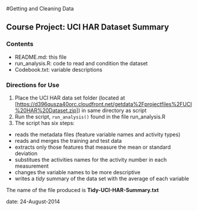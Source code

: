 #Getting and Cleaning Data
## Course Project: UCI HAR Dataset Summary

### Contents
- README.md: this file
- run_analysis.R: code to read and condition the dataset
- Codebook.txt: variable descriptions

### Directions for Use
1. Place the UCI HAR data set folder (located at [https://d396qusza40orc.cloudfront.net/getdata%2Fprojectfiles%2FUCI%20HAR%20Dataset.zip]) in same directory as script
2. Run the script, `run_analysis()` found in the file run_analysis.R
3. The script has six steps:

- reads the metadata files (feature variable names and activity types)
- reads and merges the training and test data
- extracts only those features that measure the mean or standard deviation
- substitues the activities names for the activity number in each measurement
- changes the variable names to be more descriptive
- writes a *tidy* summary of the data set with the average of each variable

The name of the file produced is **Tidy-UCI-HAR-Summary.txt**

date: 24-August-2014
